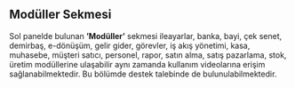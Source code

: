 ## Modüller Sekmesi
Sol panelde bulunan **’Modüller’** sekmesi ileayarlar, banka, bayi, çek senet, demirbaş, e-dönüşüm, gelir gider, görevler, iş akış yönetimi, kasa, muhasebe, müşteri satıcı, personel, rapor, satın alma, satış pazarlama, stok, üretim modüllerine ulaşabilir aynı zamanda kullanım videolarına erişim sağlanabilmektedir. Bu bölümde destek talebinde de bulunulabilmektedir. 
